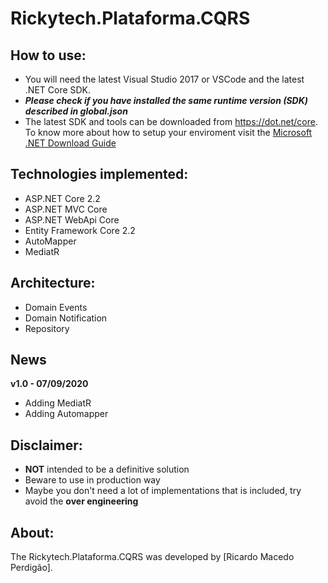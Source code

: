 # Rickytech.Plataforma.CQRS

## How to use:
- You will need the latest Visual Studio 2017 or VSCode and the latest .NET Core SDK.
- ***Please check if you have installed the same runtime version (SDK) described in global.json***
- The latest SDK and tools can be downloaded from https://dot.net/core.
To know more about how to setup your enviroment visit the [Microsoft .NET Download Guide](https://www.microsoft.com/net/download)

## Technologies implemented:
- ASP.NET Core 2.2 
 - ASP.NET MVC Core 
 - ASP.NET WebApi Core
- Entity Framework Core 2.2
- AutoMapper
- MediatR

## Architecture:
- Domain Events
- Domain Notification
- Repository

## News
**v1.0 - 07/09/2020**
- Adding MediatR 
- Adding Automapper

## Disclaimer:
- **NOT** intended to be a definitive solution
- Beware to use in production way
- Maybe you don't need a lot of implementations that is included, try avoid the **over engineering**

## About:
The Rickytech.Plataforma.CQRS was developed by [Ricardo Macedo Perdigão].
